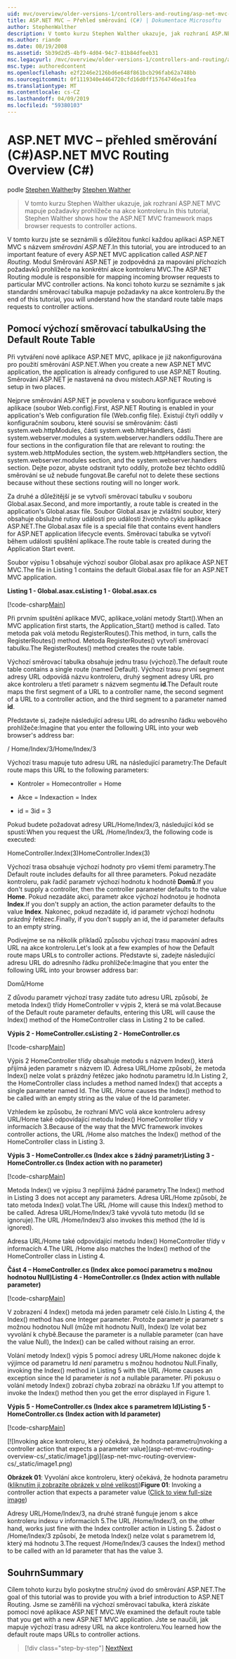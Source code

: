 ```yaml
---
uid: mvc/overview/older-versions-1/controllers-and-routing/asp-net-mvc-routing-overview-cs
title: ASP.NET MVC – Přehled směrování (C#) | Dokumentace Microsoftu
author: StephenWalther
description: V tomto kurzu Stephen Walther ukazuje, jak rozhraní ASP.NET MVC mapuje požadavky prohlížeče na akce kontroleru.
ms.author: riande
ms.date: 08/19/2008
ms.assetid: 5b39d2d5-4bf9-4d04-94c7-81b84dfeeb31
msc.legacyurl: /mvc/overview/older-versions-1/controllers-and-routing/asp-net-mvc-routing-overview-cs
msc.type: authoredcontent
ms.openlocfilehash: e2f2246e2126bd6e648f861bcb296fab62a748bb
ms.sourcegitcommit: 0f1119340e4464720cfd16d0ff15764746ea1fea
ms.translationtype: MT
ms.contentlocale: cs-CZ
ms.lasthandoff: 04/09/2019
ms.locfileid: "59380103"
---
```

# <a name="aspnet-mvc-routing-overview-c"></a><span data-ttu-id="61d37-103">ASP.NET MVC – přehled směrování (C#)</span><span class="sxs-lookup"><span data-stu-id="61d37-103">ASP.NET MVC Routing Overview (C#)</span></span>

<span data-ttu-id="61d37-104">podle [Stephen Walther](https://github.com/StephenWalther)</span><span class="sxs-lookup"><span data-stu-id="61d37-104">by [Stephen Walther](https://github.com/StephenWalther)</span></span>

> <span data-ttu-id="61d37-105">V tomto kurzu Stephen Walther ukazuje, jak rozhraní ASP.NET MVC mapuje požadavky prohlížeče na akce kontroleru.</span><span class="sxs-lookup"><span data-stu-id="61d37-105">In this tutorial, Stephen Walther shows how the ASP.NET MVC framework maps browser requests to controller actions.</span></span>


<span data-ttu-id="61d37-106">V tomto kurzu jste se seznámili s důležitou funkcí každou aplikaci ASP.NET MVC s názvem *směrování ASP.NET*.</span><span class="sxs-lookup"><span data-stu-id="61d37-106">In this tutorial, you are introduced to an important feature of every ASP.NET MVC application called *ASP.NET Routing*.</span></span> <span data-ttu-id="61d37-107">Modul Směrování ASP.NET je zodpovědná za mapování příchozích požadavků prohlížeče na konkrétní akce kontroleru MVC.</span><span class="sxs-lookup"><span data-stu-id="61d37-107">The ASP.NET Routing module is responsible for mapping incoming browser requests to particular MVC controller actions.</span></span> <span data-ttu-id="61d37-108">Na konci tohoto kurzu se seznámíte s jak standardní směrovací tabulka mapuje požadavky na akce kontroleru.</span><span class="sxs-lookup"><span data-stu-id="61d37-108">By the end of this tutorial, you will understand how the standard route table maps requests to controller actions.</span></span>

## <a name="using-the-default-route-table"></a><span data-ttu-id="61d37-109">Pomocí výchozí směrovací tabulka</span><span class="sxs-lookup"><span data-stu-id="61d37-109">Using the Default Route Table</span></span>

<span data-ttu-id="61d37-110">Při vytváření nové aplikace ASP.NET MVC, aplikace je již nakonfigurována pro použití směrování ASP.NET.</span><span class="sxs-lookup"><span data-stu-id="61d37-110">When you create a new ASP.NET MVC application, the application is already configured to use ASP.NET Routing.</span></span> <span data-ttu-id="61d37-111">Směrování ASP.NET je nastavená na dvou místech.</span><span class="sxs-lookup"><span data-stu-id="61d37-111">ASP.NET Routing is setup in two places.</span></span>

<span data-ttu-id="61d37-112">Nejprve směrování ASP.NET je povolena v souboru konfigurace webové aplikace (soubor Web.config).</span><span class="sxs-lookup"><span data-stu-id="61d37-112">First, ASP.NET Routing is enabled in your application's Web configuration file (Web.config file).</span></span> <span data-ttu-id="61d37-113">Existují čtyři oddíly v konfiguračním souboru, které souvisí se směrováním: části system.web.httpModules, části system.web.httpHandlers, části system.webserver.modules a system.webserver.handlers oddílu.</span><span class="sxs-lookup"><span data-stu-id="61d37-113">There are four sections in the configuration file that are relevant to routing: the system.web.httpModules section, the system.web.httpHandlers section, the system.webserver.modules section, and the system.webserver.handlers section.</span></span> <span data-ttu-id="61d37-114">Dejte pozor, abyste odstranit tyto oddíly, protože bez těchto oddílů směrování se už nebude fungovat.</span><span class="sxs-lookup"><span data-stu-id="61d37-114">Be careful not to delete these sections because without these sections routing will no longer work.</span></span>

<span data-ttu-id="61d37-115">Za druhé a důležitější je se vytvoří směrovací tabulku v souboru Global.asax.</span><span class="sxs-lookup"><span data-stu-id="61d37-115">Second, and more importantly, a route table is created in the application's Global.asax file.</span></span> <span data-ttu-id="61d37-116">Soubor Global.asax je zvláštní soubor, který obsahuje obslužné rutiny událostí pro události životního cyklu aplikace ASP.NET.</span><span class="sxs-lookup"><span data-stu-id="61d37-116">The Global.asax file is a special file that contains event handlers for ASP.NET application lifecycle events.</span></span> <span data-ttu-id="61d37-117">Směrovací tabulka se vytvoří během události spuštění aplikace.</span><span class="sxs-lookup"><span data-stu-id="61d37-117">The route table is created during the Application Start event.</span></span>

<span data-ttu-id="61d37-118">Soubor výpisu 1 obsahuje výchozí soubor Global.asax pro aplikace ASP.NET MVC.</span><span class="sxs-lookup"><span data-stu-id="61d37-118">The file in Listing 1 contains the default Global.asax file for an ASP.NET MVC application.</span></span>

**<span data-ttu-id="61d37-119">Listing 1 - Global.asax.cs</span><span class="sxs-lookup"><span data-stu-id="61d37-119">Listing 1 - Global.asax.cs</span></span>**

[!code-csharp[Main](asp-net-mvc-routing-overview-cs/samples/sample1.cs)]

<span data-ttu-id="61d37-120">Při prvním spuštění aplikace MVC, aplikace\_volání metody Start().</span><span class="sxs-lookup"><span data-stu-id="61d37-120">When an MVC application first starts, the Application\_Start() method is called.</span></span> <span data-ttu-id="61d37-121">Tato metoda pak volá metodu RegisterRoutes().</span><span class="sxs-lookup"><span data-stu-id="61d37-121">This method, in turn, calls the RegisterRoutes() method.</span></span> <span data-ttu-id="61d37-122">Metoda RegisterRoutes() vytvoří směrovací tabulku.</span><span class="sxs-lookup"><span data-stu-id="61d37-122">The RegisterRoutes() method creates the route table.</span></span>

<span data-ttu-id="61d37-123">Výchozí směrovací tabulka obsahuje jednu trasu (výchozí).</span><span class="sxs-lookup"><span data-stu-id="61d37-123">The default route table contains a single route (named Default).</span></span> <span data-ttu-id="61d37-124">Výchozí trasu první segment adresy URL odpovídá názvu kontroleru, druhý segment adresy URL pro akce kontroleru a třetí parametr s názvem segmentu **id**.</span><span class="sxs-lookup"><span data-stu-id="61d37-124">The Default route maps the first segment of a URL to a controller name, the second segment of a URL to a controller action, and the third segment to a parameter named **id**.</span></span>

<span data-ttu-id="61d37-125">Představte si, zadejte následující adresu URL do adresního řádku webového prohlížeče:</span><span class="sxs-lookup"><span data-stu-id="61d37-125">Imagine that you enter the following URL into your web browser's address bar:</span></span>

<span data-ttu-id="61d37-126">/ Home/Index/3</span><span class="sxs-lookup"><span data-stu-id="61d37-126">/Home/Index/3</span></span>

<span data-ttu-id="61d37-127">Výchozí trasu mapuje tuto adresu URL na následující parametry:</span><span class="sxs-lookup"><span data-stu-id="61d37-127">The Default route maps this URL to the following parameters:</span></span>

- <span data-ttu-id="61d37-128">Kontroler = Home</span><span class="sxs-lookup"><span data-stu-id="61d37-128">controller = Home</span></span>

- <span data-ttu-id="61d37-129">Akce = Index</span><span class="sxs-lookup"><span data-stu-id="61d37-129">action = Index</span></span>

- <span data-ttu-id="61d37-130">id = 3</span><span class="sxs-lookup"><span data-stu-id="61d37-130">id = 3</span></span>

<span data-ttu-id="61d37-131">Pokud budete požadovat adresy URL/Home/Index/3, následující kód se spustí:</span><span class="sxs-lookup"><span data-stu-id="61d37-131">When you request the URL /Home/Index/3, the following code is executed:</span></span>

<span data-ttu-id="61d37-132">HomeController.Index(3)</span><span class="sxs-lookup"><span data-stu-id="61d37-132">HomeController.Index(3)</span></span>

<span data-ttu-id="61d37-133">Výchozí trasa obsahuje výchozí hodnoty pro všemi třemi parametry.</span><span class="sxs-lookup"><span data-stu-id="61d37-133">The Default route includes defaults for all three parameters.</span></span> <span data-ttu-id="61d37-134">Pokud nezadáte kontroleru, pak řadič parametr výchozí hodnotu k hodnotě **Domů**.</span><span class="sxs-lookup"><span data-stu-id="61d37-134">If you don't supply a controller, then the controller parameter defaults to the value **Home**.</span></span> <span data-ttu-id="61d37-135">Pokud nezadáte akci, parametr akce výchozí hodnotou je hodnota **Index**.</span><span class="sxs-lookup"><span data-stu-id="61d37-135">If you don't supply an action, the action parameter defaults to the value **Index**.</span></span> <span data-ttu-id="61d37-136">Nakonec, pokud nezadáte id, id parametr výchozí hodnotu prázdný řetězec.</span><span class="sxs-lookup"><span data-stu-id="61d37-136">Finally, if you don't supply an id, the id parameter defaults to an empty string.</span></span>

<span data-ttu-id="61d37-137">Podívejme se na několik příkladů způsobu výchozí trasu mapování adres URL na akce kontroleru.</span><span class="sxs-lookup"><span data-stu-id="61d37-137">Let's look at a few examples of how the Default route maps URLs to controller actions.</span></span> <span data-ttu-id="61d37-138">Představte si, zadejte následující adresu URL do adresního řádku prohlížeče:</span><span class="sxs-lookup"><span data-stu-id="61d37-138">Imagine that you enter the following URL into your browser address bar:</span></span>

<span data-ttu-id="61d37-139">Domů</span><span class="sxs-lookup"><span data-stu-id="61d37-139">/Home</span></span>

<span data-ttu-id="61d37-140">Z důvodu parametr výchozí trasy zadáte tuto adresu URL způsobí, že metoda Index() třídy HomeController v výpis 2, která se má volat.</span><span class="sxs-lookup"><span data-stu-id="61d37-140">Because of the Default route parameter defaults, entering this URL will cause the Index() method of the HomeController class in Listing 2 to be called.</span></span>

**<span data-ttu-id="61d37-141">Výpis 2 - HomeController.cs</span><span class="sxs-lookup"><span data-stu-id="61d37-141">Listing 2 - HomeController.cs</span></span>**

[!code-csharp[Main](asp-net-mvc-routing-overview-cs/samples/sample2.cs)]

<span data-ttu-id="61d37-142">Výpis 2 HomeController třídy obsahuje metodu s názvem Index(), která přijímá jeden parametr s názvem ID. Adresa URL/Home způsobí, že metoda Index() nelze volat s prázdný řetězec jako hodnotu parametru Id.</span><span class="sxs-lookup"><span data-stu-id="61d37-142">In Listing 2, the HomeController class includes a method named Index() that accepts a single parameter named Id. The URL /Home causes the Index() method to be called with an empty string as the value of the Id parameter.</span></span>

<span data-ttu-id="61d37-143">Vzhledem ke způsobu, že rozhraní MVC volá akce kontroleru adresy URL/Home také odpovídající metodu Index() HomeController třídy v informacích 3.</span><span class="sxs-lookup"><span data-stu-id="61d37-143">Because of the way that the MVC framework invokes controller actions, the URL /Home also matches the Index() method of the HomeController class in Listing 3.</span></span>

**<span data-ttu-id="61d37-144">Výpis 3 - HomeController.cs (Index akce s žádný parametr)</span><span class="sxs-lookup"><span data-stu-id="61d37-144">Listing 3 - HomeController.cs (Index action with no parameter)</span></span>**

[!code-csharp[Main](asp-net-mvc-routing-overview-cs/samples/sample3.cs)]

<span data-ttu-id="61d37-145">Metoda Index() ve výpisu 3 nepřijímá žádné parametry.</span><span class="sxs-lookup"><span data-stu-id="61d37-145">The Index() method in Listing 3 does not accept any parameters.</span></span> <span data-ttu-id="61d37-146">Adresa URL/Home způsobí, že tato metoda Index() volat.</span><span class="sxs-lookup"><span data-stu-id="61d37-146">The URL /Home will cause this Index() method to be called.</span></span> <span data-ttu-id="61d37-147">Adresa URL/Home/Index/3 také vyvolá tuto metodu (Id se ignoruje).</span><span class="sxs-lookup"><span data-stu-id="61d37-147">The URL /Home/Index/3 also invokes this method (the Id is ignored).</span></span>

<span data-ttu-id="61d37-148">Adresa URL/Home také odpovídající metodu Index() HomeController třídy v informacích 4.</span><span class="sxs-lookup"><span data-stu-id="61d37-148">The URL /Home also matches the Index() method of the HomeController class in Listing 4.</span></span>

**<span data-ttu-id="61d37-149">Část 4 – HomeController.cs (Index akce pomocí parametru s možnou hodnotou Null)</span><span class="sxs-lookup"><span data-stu-id="61d37-149">Listing 4 - HomeController.cs (Index action with nullable parameter)</span></span>**

[!code-csharp[Main](asp-net-mvc-routing-overview-cs/samples/sample4.cs)]

<span data-ttu-id="61d37-150">V zobrazení 4 Index() metoda má jeden parametr celé číslo.</span><span class="sxs-lookup"><span data-stu-id="61d37-150">In Listing 4, the Index() method has one Integer parameter.</span></span> <span data-ttu-id="61d37-151">Protože parametr je parametr s možnou hodnotou Null (může mít hodnotu Null), Index() lze volat bez vyvolání k chybě.</span><span class="sxs-lookup"><span data-stu-id="61d37-151">Because the parameter is a nullable parameter (can have the value Null), the Index() can be called without raising an error.</span></span>

<span data-ttu-id="61d37-152">Volání metody Index() výpis 5 pomocí adresy URL/Home nakonec dojde k výjimce od parametru Id *není* parametru s možnou hodnotou Null.</span><span class="sxs-lookup"><span data-stu-id="61d37-152">Finally, invoking the Index() method in Listing 5 with the URL /Home causes an exception since the Id parameter *is not* a nullable parameter.</span></span> <span data-ttu-id="61d37-153">Při pokusu o volání metody Index() zobrazí chyba zobrazí na obrázku 1.</span><span class="sxs-lookup"><span data-stu-id="61d37-153">If you attempt to invoke the Index() method then you get the error displayed in Figure 1.</span></span>

**<span data-ttu-id="61d37-154">Výpis 5 - HomeController.cs (Index akce s parametrem Id)</span><span class="sxs-lookup"><span data-stu-id="61d37-154">Listing 5 - HomeController.cs (Index action with Id parameter)</span></span>**

[!code-csharp[Main](asp-net-mvc-routing-overview-cs/samples/sample5.cs)]


[![I<span data-ttu-id="61d37-155">nvoking akce kontroleru, který očekává, že hodnota parametru]</span><span class="sxs-lookup"><span data-stu-id="61d37-155">nvoking a controller action that expects a parameter value]</span></span>(asp-net-mvc-routing-overview-cs/_static/image1.jpg)](asp-net-mvc-routing-overview-cs/_static/image1.png)

<span data-ttu-id="61d37-156">**Obrázek 01**: Vyvolání akce kontroleru, který očekává, že hodnota parametru ([kliknutím ji zobrazíte obrázek v plné velikosti](asp-net-mvc-routing-overview-cs/_static/image2.png))</span><span class="sxs-lookup"><span data-stu-id="61d37-156">**Figure 01**: Invoking a controller action that expects a parameter value ([Click to view full-size image](asp-net-mvc-routing-overview-cs/_static/image2.png))</span></span>


<span data-ttu-id="61d37-157">Adresy URL/Home/Index/3, na druhé straně funguje jenom s akce kontroleru indexu v informacích 5.</span><span class="sxs-lookup"><span data-stu-id="61d37-157">The URL /Home/Index/3, on the other hand, works just fine with the Index controller action in Listing 5.</span></span> <span data-ttu-id="61d37-158">Žádost o /Home/Index/3 způsobí, že metoda Index() nelze volat s parametrem Id, který má hodnotu 3.</span><span class="sxs-lookup"><span data-stu-id="61d37-158">The request /Home/Index/3 causes the Index() method to be called with an Id parameter that has the value 3.</span></span>

## <a name="summary"></a><span data-ttu-id="61d37-159">Souhrn</span><span class="sxs-lookup"><span data-stu-id="61d37-159">Summary</span></span>

<span data-ttu-id="61d37-160">Cílem tohoto kurzu bylo poskytne stručný úvod do směrování ASP.NET.</span><span class="sxs-lookup"><span data-stu-id="61d37-160">The goal of this tutorial was to provide you with a brief introduction to ASP.NET Routing.</span></span> <span data-ttu-id="61d37-161">Jsme se zaměřili na výchozí směrovací tabulka, která získáte pomocí nové aplikace ASP.NET MVC.</span><span class="sxs-lookup"><span data-stu-id="61d37-161">We examined the default route table that you get with a new ASP.NET MVC application.</span></span> <span data-ttu-id="61d37-162">Jste se naučili, jak mapuje výchozí trasu adresy URL na akce kontroleru.</span><span class="sxs-lookup"><span data-stu-id="61d37-162">You learned how the default route maps URLs to controller actions.</span></span>

> [!div class="step-by-step"]
> [<span data-ttu-id="61d37-163">Next</span><span class="sxs-lookup"><span data-stu-id="61d37-163">Next</span></span>](understanding-action-filters-cs.md)
